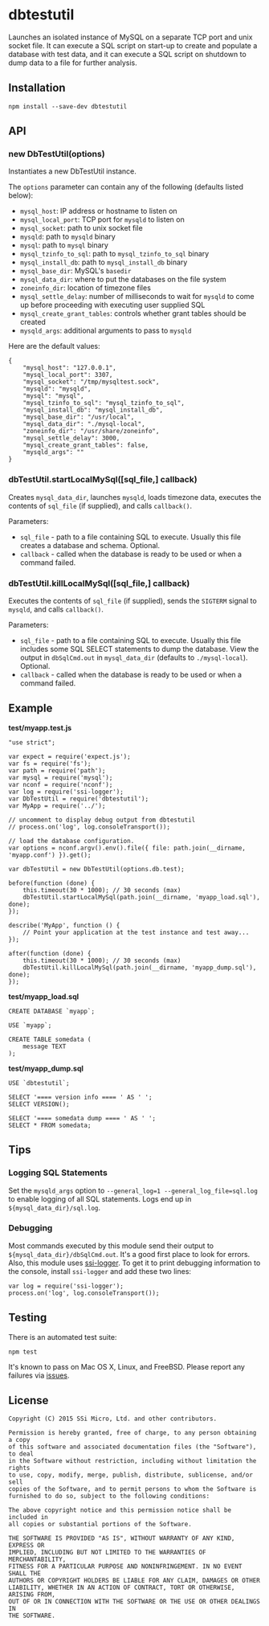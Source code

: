 # dbtestutil

Launches an isolated instance of MySQL on a separate TCP port and unix socket file.
It can execute a SQL script on start-up to create and populate a database with test data,
and it can execute a SQL script on shutdown to dump data to a file for further analysis.

## Installation

    npm install --save-dev dbtestutil

## API

### new DbTestUtil(options)

Instantiates a new DbTestUtil instance.

The `options` parameter can contain any of the following (defaults listed below):

* `mysql_host`: IP address or hostname to listen on
* `mysql_local_port`: TCP port for `mysqld` to listen on
* `mysql_socket`: path to unix socket file
* `mysqld`: path to `mysqld` binary
* `mysql`: path to `mysql` binary
* `mysql_tzinfo_to_sql`: path to `mysql_tzinfo_to_sql` binary
* `mysql_install_db`: path to `mysql_install_db` binary
* `mysql_base_dir`: MySQL's `basedir`
* `mysql_data_dir`: where to put the databases on the file system
* `zoneinfo_dir`: location of timezone files
* `mysql_settle_delay`: number of milliseconds to wait for `mysqld` to come up before proceeding with executing user supplied SQL
* `mysql_create_grant_tables`: controls whether grant tables should be created
* `mysqld_args`: additional arguments to pass to `mysqld`

Here are the default values:

    {
        "mysql_host": "127.0.0.1",
        "mysql_local_port": 3307,
        "mysql_socket": "/tmp/mysqltest.sock",
        "mysqld": "mysqld",
        "mysql": "mysql",
        "mysql_tzinfo_to_sql": "mysql_tzinfo_to_sql",
        "mysql_install_db": "mysql_install_db",
        "mysql_base_dir": "/usr/local",
        "mysql_data_dir": "./mysql-local",
        "zoneinfo_dir": "/usr/share/zoneinfo",
        "mysql_settle_delay": 3000,
        "mysql_create_grant_tables": false,
        "mysqld_args": ""
    }

### dbTestUtil.startLocalMySql([sql_file,] callback)

Creates `mysql_data_dir`, launches `mysqld`, loads timezone data, executes the contents of `sql_file` (if supplied), and calls `callback()`.

Parameters:

* `sql_file` - path to a file containing SQL to execute. Usually this file creates a database and schema. Optional.
* `callback` - called when the database is ready to be used or when a command failed.

### dbTestUtil.killLocalMySql([sql_file,] callback)

Executes the contents of `sql_file` (if supplied), sends the `SIGTERM` signal to `mysqld`, and calls `callback()`.

Parameters:

* `sql_file` - path to a file containing SQL to execute. Usually this file includes some SQL SELECT statements to dump the database. View the output in `dbSqlCmd.out` in `mysql_data_dir` (defaults to `./mysql-local`). Optional.
* `callback` - called when the database is ready to be used or when a command failed.

## Example

**test/myapp.test.js**
```
"use strict";

var expect = require('expect.js');
var fs = require('fs');
var path = require('path');
var mysql = require('mysql');
var nconf = require('nconf');
var log = require('ssi-logger');
var DbTestUtil = require('dbtestutil');
var MyApp = require('../');

// uncomment to display debug output from dbtestutil
// process.on('log', log.consoleTransport());

// load the database configuration.
var options = nconf.argv().env().file({ file: path.join(__dirname, 'myapp.conf') }).get();

var dbTestUtil = new DbTestUtil(options.db.test);

before(function (done) {
    this.timeout(30 * 1000); // 30 seconds (max)
    dbTestUtil.startLocalMySql(path.join(__dirname, 'myapp_load.sql'), done);
});

describe('MyApp', function () {
    // Point your application at the test instance and test away...
});

after(function (done) {
    this.timeout(30 * 1000); // 30 seconds (max)
    dbTestUtil.killLocalMySql(path.join(__dirname, 'myapp_dump.sql'), done);
});
```

**test/myapp_load.sql**
```
CREATE DATABASE `myapp`;

USE `myapp`;

CREATE TABLE somedata (
    message TEXT
);
```

**test/myapp_dump.sql**
```
USE `dbtestutil`;

SELECT '==== version info ==== ' AS ' ';
SELECT VERSION();

SELECT '==== somedata dump ==== ' AS ' ';
SELECT * FROM somedata;
```

## Tips

### Logging SQL Statements

Set the `mysqld_args` option to `--general_log=1 --general_log_file=sql.log` to enable logging of all SQL statements.
Logs end up in `${mysql_data_dir}/sql.log`.

### Debugging

Most commands executed by this module send their output to `${mysql_data_dir}/dbSqlCmd.out`. It's a good
first place to look for errors. Also, this module uses [ssi-logger](https://github.com/tcort/ssi-logger). To get
it to print debugging information to the console, install `ssi-logger` and add these two lines:

    var log = require('ssi-logger');
    process.on('log', log.consoleTransport());

## Testing

There is an automated test suite:

    npm test

It's known to pass on Mac OS X, Linux, and FreeBSD. Please report any failures via [issues](https://github.com/tcort/dbtestutil/issues).

## License

```
Copyright (C) 2015 SSi Micro, Ltd. and other contributors.

Permission is hereby granted, free of charge, to any person obtaining a copy
of this software and associated documentation files (the "Software"), to deal
in the Software without restriction, including without limitation the rights
to use, copy, modify, merge, publish, distribute, sublicense, and/or sell
copies of the Software, and to permit persons to whom the Software is
furnished to do so, subject to the following conditions:

The above copyright notice and this permission notice shall be included in
all copies or substantial portions of the Software.

THE SOFTWARE IS PROVIDED "AS IS", WITHOUT WARRANTY OF ANY KIND, EXPRESS OR
IMPLIED, INCLUDING BUT NOT LIMITED TO THE WARRANTIES OF MERCHANTABILITY,
FITNESS FOR A PARTICULAR PURPOSE AND NONINFRINGEMENT. IN NO EVENT SHALL THE
AUTHORS OR COPYRIGHT HOLDERS BE LIABLE FOR ANY CLAIM, DAMAGES OR OTHER
LIABILITY, WHETHER IN AN ACTION OF CONTRACT, TORT OR OTHERWISE, ARISING FROM,
OUT OF OR IN CONNECTION WITH THE SOFTWARE OR THE USE OR OTHER DEALINGS IN
THE SOFTWARE.
```
